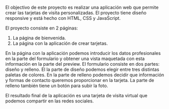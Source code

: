 El objectivo de este proyecto es realizar una aplicación web que permite crear las tarjetas de visita personalizadas. El proyecto tiene diseño responsive y está hecho con HTML, CSS y JavaScript. 

El proyecto consiste en 2 páginas:
1. La página de bienvenida.
2. La página con la aplicación de crear tarjetas.

En la página con la aplicación podemos introducir los datos profesionales en la parte del formulario y obtener una vista maquetada con esta información en la parte del preview. El formulario consiste en dos partes: diseño y relleno. El la parte de diseño podemos elegir entre tres distintas paletas de colores. En la parte de relleno podemos decidir que información y formas de contacto queremos proporcionar en la tarjeta. La parte de relleno también tiene un botón para subir la foto. 

El resultado final de la aplicación es una tarjeta de visita virtual que podemos compartir en las redes sociales. 